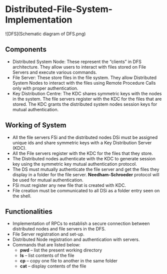 # Distributed-File-System-Implementation
![DFS](Schematic diagram of DFS.png)

## Components
*	Distributed System Node: These represent the “clients” in DFS architecture. They allow users to interact with files stored on File Servers and execute various commands.
*	File Server: These store files in the file system. They allow Distributed System Nodes to interact with the files using Remote Procedure Calls only with proper authentication.
*	Key Distribution Centre: The KDC shares symmetric keys with the nodes in the system. The file servers register with the KDC for the files that are stored. The KDC grants the distributed system nodes session keys for mutual authentication.

## Working of System
*	All the file servers FSi and the distributed nodes DSi must be assigned unique ids and share symmetric keys with a Key Distribution Server (KDC). 
*	All the File servers register with the KDC for the files that they store. 
*	The Distributed nodes authenticate with the KDC to generate session key using the symmetric key mutual authentication protocol. 
*	The DS must mutually authenticate the file server and get the files they display in a folder for the file server. **Needham-Schroeder** protocol will be used for mutual authentication. 
*	FSi must register any new file that is created with KDC. 
*	File creation must be communicated to all DSi as a folder entry seen on the shell.

##	Functionalities
*	Implementation of RPCs to establish a secure connection between distributed nodes and file servers in the DFS.
* File Server registration and set-up.
*	Distributed Node registration and authentication with servers.
*	Commands that are listed below:
    *	**pwd** – list the present working directory
    * **ls** – list contents of the file
    * **cp** – copy one file to another in the same folder
    * **cat** – display contents of the file
